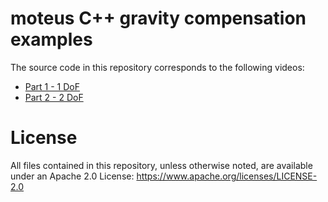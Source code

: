 # moteus C++ gravity compensation examples #

The source code in this repository corresponds to the following videos:

* [Part 1 - 1 DoF](https://youtu.be/VTyuRj0TDcM)
* [Part 2 - 2 DoF](https://youtu.be/jCM1n39dDWk)

# License #

All files contained in this repository, unless otherwise noted, are
available under an Apache 2.0 License:
https://www.apache.org/licenses/LICENSE-2.0
